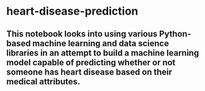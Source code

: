 # heart-disease-prediction
## This notebook looks into using various Python-based machine learning and data science libraries in an attempt to build a machine learning model capable of predicting whether or not someone has heart disease based on their medical attributes.
